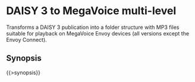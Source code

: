 <link rel="dp2:permalink" href="http://daisy.github.io/pipeline/Get-Help/User-Guide/Scripts/daisy3-to-mp3/"/>
<link rev="dp2:doc" href="../src/main/resources/xml/daisy3-to-mp3.script.xpl"/>
<link rel="rdf:type" href="http://www.daisy.org/ns/pipeline/userdoc"/>

# DAISY 3 to MegaVoice multi-level

Transforms a DAISY 3 publication into a folder structure with MP3 files suitable for playback on MegaVoice Envoy devices (all versions except the Envoy Connect).

## Synopsis

{{>synopsis}}


